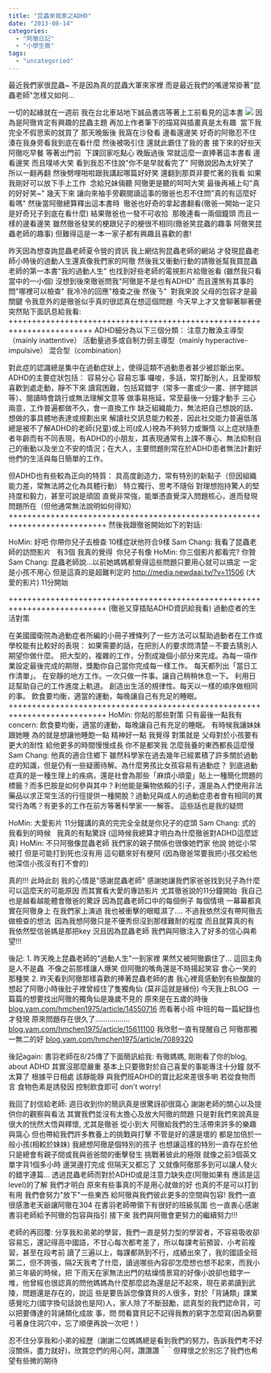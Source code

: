 ```yaml
---
title: "昆蟲來我家之ADHD"
date: "2013-08-14"
categories: 
  - "阿徹日記"
  - "小學生徹"
tags: 
  - "uncategoried"
---
```


最近我們家很昆蟲~ 不是因為真的昆蟲大軍來家裡 而是最近我們的嘴邊常掛著"昆蟲老師"怎樣又如何...

一切的起緣就在一週前 我在台北車站地下誠品書店等著上工前看見的這本書 ![](images/933947_645633088782337_501576271_n.jpg) 因為是阿徹肯定有興趣的昆蟲主題 再加上作者筆下的描寫與插畫真是太有趣  當下我完全不假思索的就買了 那天晚飯後 我窩在沙發看 邊看還邊笑 好奇的阿徹忍不住湊在我身旁看我到底在看什麼 然後被吸引住 還就此霸住了我的書 接下來的好些天 阿徹吃早餐 等著出門前  下課回家吃點心 晚飯過後 常就這麼一直捧著這本書看 邊看邊笑 而且噗哧大笑 看到我忍不住說"你不是早就看完了" 阿徹說因為太好笑了 所以一翻再翻 然後劈哩啪啦跟我講起哪篇好好笑 還翻到那頁非要忙著的我看 如果我剛好可以放下手上工作  念給兄妹倆聽 阿徹更是聽的呵呵大笑 最後再補上句"真的好好笑~" 幾天下來 讓向來袖手旁觀閱讀這事的徹爸也忍不住問"真的有這麼好看嗎" 然後當阿徹總算釋出這本書時  徹爸也好奇的拿起書翻看(徹爸一開始一定只是好奇兒子到底在看什麼) 結果徹爸也一發不可收拾  那晚連看一兩個鐘頭 而且一樣的邊看邊笑 雖然徹爸發笑的梗跟兒子的梗很不相同(徹爸笑昆蟲的趣事 阿徹笑昆蟲老師的趣事) 但難得這是一本一家子都有興趣且喜歡的書!

昨天因為想查詢昆蟲老師夏令營的資訊 我上網估狗昆蟲老師的網站 才發現昆蟲老師小時後的過動人生還真像我們家的阿徹 然後我又衝動行動的請徹爸幫我買昆蟲老師的第一本書"我的過動人生" 也找到好些老師的電視影片給徹爸看 (雖然我只看當中的一小個) 沒想到後來徹爸問我"阿徹是不是也有ADHD" 而且還煞有其事的問"哪裡可以檢查" 我冷冷的回應"檢查之後 然後ㄋ"  對我來說 父母的包容才是最關鍵 令我意外的是徹爸似乎真的很認真在想這個問題  今天早上才又會聊著聊著便突然貼下面訊息給我看: ++++++++++++++++++++++++++++++++++++++++++++++++++++++++++++++++++++++++ ADHD細分為以下三個分類： 注意力散渙主導型（mainly inattentive） 活動量過多或自制力弱主導型（mainly hyperactive-impulsive） 混合型（combination）

對此症的認識總是集中在過動症狀上，使得這類不過動患者甚少被診斷出來。 ADHD的主要症狀包括： 容易分心 容易忘事 囉唆，多話，常打斷別人，且愛辯駁 喜歡到處走動，靜不下來 讀寫困難，包括寫錯字（常多一畫或少一畫、拼字錯誤等）、閱讀時會跳行或無法理解文意等 做事易拖延，常至最後一分鐘才動手 三心兩意，工作普遍都做不久，會一直換工作 缺乏組織能力，無法把自己想說的話、想做的事具體地表達或規劃出來 解讀社交訊息能力較差，因此社交能力普遍低落 總是被不了解ADHD的老師(兒童)或上司(成人)視為不夠努力或懶惰 以上症狀隨患者年齡而有不同表現，有ADHD的小朋友，其表現通常有上課不專心、無法抑制自己的衝動以及坐立不安的情況；在大人，主要問題則常在於ADHD患者無法計劃好他們的生活與每日簡單的工作。

但ADHD也有些較為正向的特質： 具高度創造力，常有特別的新點子（但因組織能力差，常無法將之化為具體行動） 特立獨行、思考不隨俗 對理想抱持驚人的堅持度和毅力，甚至可說是頑固 直覺非常強，能單憑直覺深入問題核心，進而發現問題所在（但他通常無法說明如何得知） +++++++++++++++++++++++++++++++++++++++++++++++++++++++++++++++++++++++++++ 然後我跟徹爸開始如下的對話:

HoMin: 好吧 你帶你兒子去檢查 10樣症狀他符合9樣 Sam Chang: 我看了昆蟲老師的訪問影片   有3個 我真的覺得  你兒子有像 HoMin: 你三個影片都看完? 你贊 Sam Chang: 昆蟲老師說...以前她媽媽都覺得這些問題只要用心就可以搞定 一定是小孩不用心 但是這真的是超難判定的 http://media.newdaai.tv/?v=11506 (大愛的影片) 11分開始

+++++++++++++++++++++++++++++++++++++++++++++++++++++++++++++++++++++++++++ (徹爸又穿插貼ADHD資訊給我看) 過動症者的生活對策

在美國國衛院為過動症者所編的小冊子裡條列了一些方法可以幫助過動者在工作或學校能有比較好的表現： 如果需要的話，在把別人的要求問清楚－不要去猜別人期望你做什麼。 把大型的，複雜的工作，分割成幾個小部分來完成。為每一項作業設定最後完成的期限，獎勵你自己當你完成每一樣工作。 每天都列出「當日工作清單」。 在安靜的地方工作。一次只做一件事。讓自己稍稍休息一下。 利用日誌幫助自己的工作進度上軌道。 創造出生活的規律性。每天以一樣的順序做相同的事。 飲食要均衡，適當的運動，每晚讓自己有充足的睡眠。 +++++++++++++++++++++++++++++++++++++++++++++++++++++++++++++++++++++++++++ HoMin: 你貼的那些對策 只有最後一點我有concern: 飲食要均衡，適當的運動，每晚讓自己有充足的睡眠。 有時候我讓妹妹跟她睡 為的就是想讓他睡飽一點 精神好一點 我覺得 對策就是 父母對於小孩要有更大的耐性 給他更多的時間慢慢成長 你不是都笑我 怎麼我養的東西都長這麼慢 Sam Chang: 他真的適合住鄉下 雖然科學家在過去幾年已經累積了許多關於過動症的知識，但是仍有一些疑團待解。為什麼男孩比女孩容易有過動症？ 到底過動症真的是一種生理上的疾病，還是社會為那些「麻煩小頑童」貼上一種簡化問題的標籤？而多巴胺是如何參與其中？利他能是藥物依賴的引子，還是為人們使用非法藥品以求正常生活的行徑提供一種開脫？過動兒與成人的過動症患者會有相同的異常行為嗎？有更多的工作在前方等著科學家一一解答。 這些話也是我的疑問

HoMin: 大愛影片 11分鐘講的真的完完全全就是你兒子的症頭 Sam Chang: 式的 我看到的時候   我真的有點驚訝 (這時候我總算才明白為什麼徹爸對ADHD這麼認真) HoMin: 不只阿徹像昆蟲老師 我們家的親子關係也很像她們家 他說 她從小常被打 但是可能打到死也沒有用 這句聽來好有梗阿 (因為徹爸常要我把小孩交給他 他深信小孩沒有打不會的)

真的!!! 此時此刻 我的心情是"感謝昆蟲老師" 感謝她讓我們家爸爸找到兒子為什麼可以這麼天的可能原因 而其實看大愛的專訪影片 尤其徹爸說的11分鐘開始  我自己也是越看越能體會徹爸的驚訝 因為昆蟲老師口中的每個例子 每個情境 一幕幕都真實在阿徹身上 在我們家上演過 我也被衝擊的眼眶濕了.... 不過我依然沒有帶阿徹去做檢查的想法  因為我想阿徹只是不優秀但沒到那樣難耐的程度 而且就算真的有 我依然堅信爸媽是那把key 況且因為昆蟲老師 我們與阿徹注入了好多的信心與希望!!!

後記: 1. 昨天晚上昆蟲老師的"過動人生"一到家裡 果然又被阿徹霸住了... 這回主角是人不是蟲  不像之前那樣讓人爆笑 但阿徹的嘴角還是不時揚起笑容 會心一笑的那種笑 2. 昨天看到阿徹那樣喜歡的捧著昆蟲老師的書 我心裡竟感動到有些酸酸的 想起了阿徹小時後肚子裡曾經住了隻獨角仙 (莫非這就是緣份) 今天我上BLOG  一篇篇的想要找出阿徹的獨角仙是幾歲不見的 原來是在五歲的時後 [blog.yam.com/hmchen1975/article/14550716](http://blog.yam.com/hmchen1975/article/14550716) 而看著小班 中班的每一篇紀錄也才發現 原來問題存在很久了................. [blog.yam.com/hmchen1975/article/15611100](http://blog.yam.com/hmchen1975/article/15611100) 我欣慰一直有提醒自己 阿徹那獨一無二的好 [blog.yam.com/hmchen1975/article/7089320](http://blog.yam.com/hmchen1975/article/7089320)

後記again: 書羽老師在8/25傳了下面簡訊給我: 有徹媽媽, 剛剛看了你的blog, about ADHD 其實沒那麼嚴重 基本上只要徹對於自己喜愛的事能專注十分鐘 就不太算了 根據平日相處 該靜能靜 與我們班ADHD的寶比起來差很多喲 若從食物而言 食物色素是誘發因 控制飲食即可 don't worry!

我回了封信給老師: 週日收到你的簡訊真是很驚訝卻很窩心 謝謝老師的關心以及提供你的觀察與看法 其實我們並沒有太擔心及放大阿徹的問題 只是對我們來說真是很大的恍然大悟與釋懷, 尤其是徹爸 從小到大 阿徹給我們的生活帶來許多的樂趣與窩心 但也帶給我們許多教養上的挑戰與打擊 不管是好的還是壞的 都是加倍於一般小孩(相較於妹妹) 我總想阿徹是個特別的孩子 也想讓這樣的特別一直存在於他 只是總會有親子間或我與爸爸間的衝擊發生 挑戰著彼此的極限 就像之前3個英文單字背1個多小時 邊哭邊打完成 但隔天又都忘了 又就像阿徹那多到可以讓人發火的錯字連篇... 透過昆蟲老師而對於ADHD或是注意力缺失症(阿徹如果有 應該是這level)的了解 我們才明白 原來有些事真的不是用心就做的好 也真的不是可以打到有用 我們會努力"放下"一些東西 給阿徹與我們彼此更多的空間與包容! 我們一直很感激老天爺讓阿徹在304 在書羽老師帶領下有很好的班級氛圍 也一直衷心感謝書羽老師給予阿徹的包容與指引 接下來 我們與阿徹會更努力的繼續努力!!!

老師的再回覆: 分享我和弟弟的學習，我們一直是努力型的學習者，不容易吸收卻容易忘，還記得高中國語，不甘心每次都考差了，所以每課考前預習、小考前複習，甚至在段考前 讀了三遍以上，每課都熟到不行，成績出來了，我的國語全班第二，但不誇張，隔2天我考了什麼，讀過哪些內容卻怎麼想也想不起來，而我小弟三年級的時候，把 下雨天在家無法出門的枯燥情景寫的好像小說卻也錯字一堆，他曾經也很認真的問他媽媽為什麼那麼認為還是記不起來，現在弟弟讀到武陵，問題還是存在的，說這 些是要告訴您像寶貝的人很多，對於「背誦類」課業感覺吃力(國字換句話說也是阿)人，家人除了不斷鼓勵，認真型的我們認命背，可以把要傳達的背誦類化成故 事，問 問看寶貝記不記得我教的窮字怎麼寫(因為窮要弓著身住洞穴中，忘了順便再說一次吧！）

忍不住分享我和小弟的經歷（謝謝二位媽媽總是看到我們的努力，告訴我們考不好沒關係，盡力就好)，欣賞您們的用心阿，讚讚讚＾＾但釋懷之於別忘了我們也希望有些微的期待

